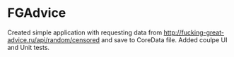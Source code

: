 # FGAdvice
Created simple application with requesting data from http://fucking-great-advice.ru/api/random/censored and save to CoreData file.
Added coulpe UI and Unit tests.

